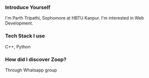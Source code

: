 ### Introduce Yourself
I'm Parth Tripathi, Sophomore at HBTU Kanpur. I'm interested in Web Development.
### Tech Stack I use
C++, Python
### How did I discover Zoop?
Through Whatsapp group
